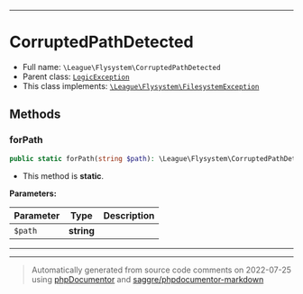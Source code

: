 ***

# CorruptedPathDetected





* Full name: `\League\Flysystem\CorruptedPathDetected`
* Parent class: [`LogicException`](../../LogicException.md)
* This class implements:
[`\League\Flysystem\FilesystemException`](./FilesystemException.md)




## Methods


### forPath



```php
public static forPath(string $path): \League\Flysystem\CorruptedPathDetected
```



* This method is **static**.




**Parameters:**

| Parameter | Type | Description |
|-----------|------|-------------|
| `$path` | **string** |  |




***


***
> Automatically generated from source code comments on 2022-07-25 using [phpDocumentor](http://www.phpdoc.org/) and [saggre/phpdocumentor-markdown](https://github.com/Saggre/phpDocumentor-markdown)
